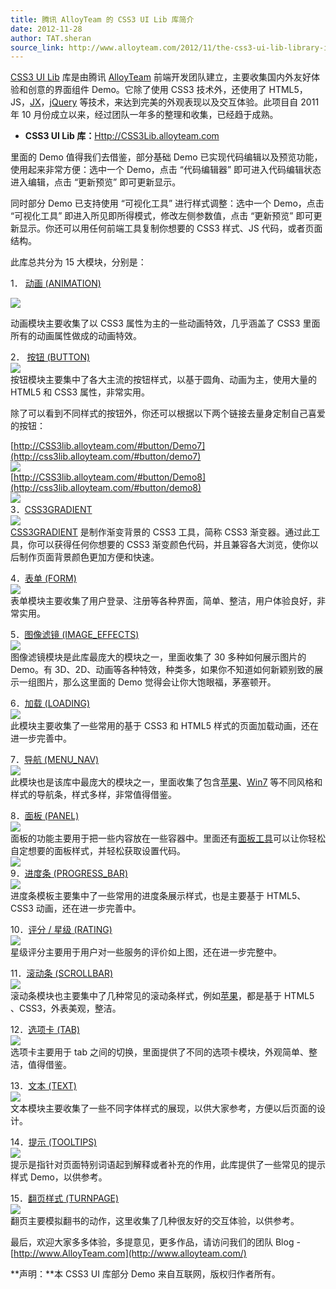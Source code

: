 ```yaml
---
title: 腾讯 AlloyTeam 的 CSS3 UI Lib 库简介
date: 2012-11-28
author: TAT.sheran
source_link: http://www.alloyteam.com/2012/11/the-css3-ui-lib-library-introduction/
---
```


<!-- {% raw %} - for jekyll -->

[CSS3 UI Lib](http://css3lib.alloyteam.com/) 库是由腾讯 [AlloyTeam](http://www.AlloyTeam.com) 前端开发团队建立，主要收集国内外友好体验和创意的界面组件 Demo。它除了使用 CSS3 技术外，还使用了 HTML5，JS，[JX](http://alloyteam.github.com/JX/)，[jQuery](http://jquery.com/) 等技术，来达到完美的外观表现以及交互体验。此项目自 2011 年 10 月份成立以来，经过团队一年多的整理和收集，已经趋于成熟。

-   **CSS3 UI Lib 库：**[Http://CSS3Lib.alloyteam.com](http://css3lib.alloyteam.com/)

里面的 Demo 值得我们去借鉴，部分基础 Demo 已实现代码编辑以及预览功能，使用起来非常方便：选中一个 Demo，点击 “代码编辑器” 即可进入代码编辑状态进入编辑，点击 “更新预览” 即可更新显示。

同时部分 Demo 已支持使用 “可视化工具” 进行样式调整：选中一个 Demo，点击 “可视化工具” 即进入所见即所得模式，修改左侧参数值，点击 “更新预览” 即可更新显示。你还可以用任何前端工具复制你想要的 CSS3 样式、JS 代码，或者页面结构。

此库总共分为 15 大模块，分别是：  

1． [动画 (ANIMATION)](http://css3lib.alloyteam.com/)

![](http://y.photo.qq.com/img?s=of9SvdrRp&l=y.jpg)

动画模块主要收集了以 CSS3 属性为主的一些动画特效，几乎涵盖了 CSS3 里面所有的动画属性做成的动画特效。

2． [按钮 (BUTTON)](http://css3lib.alloyteam.com/)  
![](http://y.photo.qq.com/img?s=w2tBCQ9v4&l=y.jpg)  
按钮模块主要集中了各大主流的按钮样式，以基于圆角、动画为主，使用大量的 HTML5 和 CSS3 属性，非常实用。

除了可以看到不同样式的按钮外，你还可以根据以下两个链接去量身定制自己喜爱的按钮：

[http://CSS3lib.alloyteam.com/#button/Demo7](http://css3lib.alloyteam.com/#button/demo7)  
![](http://y.photo.qq.com/img?s=nypqKlsrW&l=y.jpg)  
[http://CSS3lib.alloyteam.com/#button/Demo8](http://css3lib.alloyteam.com/#button/demo8)  
![](http://y.photo.qq.com/img?s=zlEznP5ja&l=y.jpg)  
3．[CSS3GRADIENT](http://css3lib.alloyteam.com/#cssgradient/demo1)  
![](http://y.photo.qq.com/img?s=WFGFYTgPm&l=y.jpg)  
[CSS3GRADIENT](http://css3lib.alloyteam.com/#cssgradient/demo1) 是制作渐变背景的 CSS3 工具，简称 CSS3 渐变器。通过此工具，你可以获得任何你想要的 CSS3 渐变颜色代码，并且兼容各大浏览，使你以后制作页面背景颜色更加方便和快速。

4．[表单 (FORM)](http://css3lib.alloyteam.com/)  
![](http://y.photo.qq.com/img?s=99zOU3XFV&l=y.jpg)  
表单模块主要收集了用户登录、注册等各种界面，简单、整洁，用户体验良好，非常实用。

5．[图像滤镜 (IMAGE_EFFECTS)](http://css3lib.alloyteam.com/)  
![](http://y.photo.qq.com/img?s=IF27JK3Ji&l=y.jpg)  
图像滤镜模块是此库最庞大的模块之一，里面收集了 30 多种如何展示图片的 Demo。有 3D、2D、动画等各种特效，种类多，如果你不知道如何新颖别致的展示一组图片，那么这里面的 Demo 觉得会让你大饱眼福，茅塞顿开。

6．[加载 (LOADING)](http://css3lib.alloyteam.com/)  
![](http://y.photo.qq.com/img?s=R3NMbw6I4&l=y.jpg)  
此模块主要收集了一些常用的基于 CSS3 和 HTML5 样式的页面加载动画，还在进一步完善中。

7．[导航 (MENU_NAV)](http://css3lib.alloyteam.com/)  
![](http://y.photo.qq.com/img?s=AgUB8ZlpP&l=y.jpg)  
此模块也是该库中最庞大的模块之一，里面收集了包含[苹果](http://css3lib.alloyteam.com/#menu_nav/demo13)、[Win7](http://css3lib.alloyteam.com/#menu_nav/demo8) 等不同风格和样式的导航条，样式多样，非常值得借鉴。

8．[面板 (PANEL)](http://css3lib.alloyteam.com/)  
![](http://y.photo.qq.com/img?s=gntLSB8fw&l=y.jpg)  
面板的功能主要用于把一些内容放在一些容器中。里面还有[面板工具](http://css3lib.alloyteam.com/#panel/demo1)可以让你轻松自定想要的面板样式，并轻松获取设置代码。  
![](http://y.photo.qq.com/img?s=ZirwoNs37&l=y.jpg)  
9．[进度条 (PROGRESS_BAR)](http://css3lib.alloyteam.com)  
![](http://y.photo.qq.com/img?s=HnUVAQH5W&l=y.jpg)  
进度条模板主要集中了一些常用的进度条展示样式，也是主要基于 HTML5、CSS3 动画，还在进一步完善中。

10．[评分 / 星级 (RATING)](http://css3lib.alloyteam.com/)  
![](http://y.photo.qq.com/img?s=rr01wybp7&l=y.jpg)  
星级评分主要用于用户对一些服务的评价如上图，还在进一步完整中。

11．[滚动条 (SCROLLBAR)](http://css3lib.alloyteam.com/)  
![](http://y.photo.qq.com/img?s=Mfhdl3SnN&l=y.jpg)  
滚动条模块也主要集中了几种常见的滚动条样式，例如[苹果](http://css3lib.alloyteam.com/#scrollbar/demo2)，都是基于 HTML5 、CSS3，外表美观，整洁。

12．[选项卡 (TAB)](http://css3lib.alloyteam.com/)  
![](http://y.photo.qq.com/img?s=IF2S9HXwS&l=y.jpg)  
选项卡主要用于 tab 之间的切换，里面提供了不同的选项卡模块，外观简单、整洁，值得借鉴。

13．[文本 (TEXT)](http://css3lib.alloyteam.com/)  
![](http://y.photo.qq.com/img?s=qi8K6Jtes&l=y.jpg)  
文本模块主要收集了一些不同字体样式的展现，以供大家参考，方便以后页面的设计。

14．[提示 (TOOLTIPS)](http://css3lib.alloyteam.com/)  
![](http://y.photo.qq.com/img?s=pp0RalLag&l=y.jpg)  
提示是指针对页面特别词语起到解释或者补充的作用，此库提供了一些常见的提示样式 Demo，以供参考。

15．[翻页样式 (TURNPAGE)](http://css3lib.alloyteam.com/)  
![](http://y.photo.qq.com/img?s=QpbBNqjgb&l=y.jpg)  
翻页主要模拟翻书的动作，这里收集了几种很友好的交互体验，以供参考。

最后，欢迎大家多多体验，多提意见，更多作品，请访问我们的团队 Blog - [http://www.AlloyTeam.com](http://www.alloyteam.com/)

**声明：**本 CSS3 UI 库部分 Demo 来自互联网，版权归作者所有。

<!-- {% endraw %} - for jekyll -->